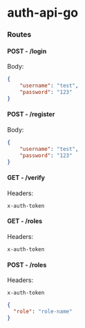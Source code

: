 # auth-api-go

### Routes

#### POST - /login

Body: 

```json
{
    "username": "test",
    "password": "123"
}
```

#### POST - /register

Body:

```json
{
    "username": "test",
    "password": "123"
}
```

#### GET - /verify

Headers:
```
x-auth-token
```

#### GET - /roles

Headers:
```
x-auth-token
```

#### POST - /roles

Headers:
```
x-auth-token
```

```json
{
  "role": "role-name"
}
```